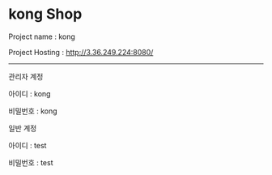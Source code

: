 # kong Shop

Project name : kong

Project Hosting : http://3.36.249.224:8080/



---
관리자 계정

아이디 : kong

비밀번호 : kong

일반 계정

아이디 : test 

비밀번호 : test
